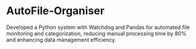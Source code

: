 # AutoFile-Organiser
Developed a Python system with Watchdog and Pandas for automated file monitoring and categorization, reducing manual processing time by 80% and enhancing data management efficiency.

